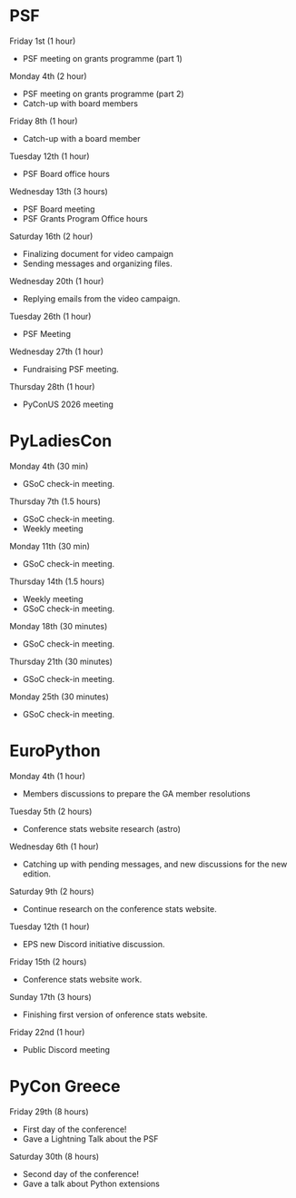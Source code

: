 # PSF

Friday 1st (1 hour)

* PSF meeting on grants programme (part 1)

Monday 4th (2 hour)

* PSF meeting on grants programme (part 2)
* Catch-up with board members

Friday 8th (1 hour)

* Catch-up with a board member

Tuesday 12th (1 hour)

* PSF Board office hours

Wednesday 13th (3 hours)

* PSF Board meeting
* PSF Grants Program Office hours

Saturday 16th (2 hour)

* Finalizing document for video campaign
* Sending messages and organizing files.

Wednesday 20th (1 hour)

* Replying emails from the video campaign.

Tuesday 26th (1 hour)

* PSF Meeting

Wednesday 27th (1 hour)

* Fundraising PSF meeting.

Thursday 28th (1 hour)

* PyConUS 2026 meeting

# PyLadiesCon

Monday 4th (30 min)

* GSoC check-in meeting.

Thursday 7th (1.5 hours)

* GSoC check-in meeting.
* Weekly meeting

Monday 11th (30 min)

* GSoC check-in meeting.

Thursday 14th (1.5 hours)

* Weekly meeting
* GSoC check-in meeting.

Monday 18th (30 minutes)

* GSoC check-in meeting.

Thursday 21th (30 minutes)

* GSoC check-in meeting.

Monday 25th (30 minutes)

* GSoC check-in meeting.

# EuroPython

Monday 4th (1 hour)

* Members discussions to prepare the GA member resolutions

Tuesday 5th (2 hours)

* Conference stats website research (astro)

Wednesday 6th (1 hour)

* Catching up with pending messages, and new discussions for the new edition.

Saturday 9th (2 hours)

* Continue research on the conference stats website.

Tuesday 12th (1 hour)

* EPS new Discord initiative discussion.

Friday 15th (2 hours)

* Conference stats website work.

Sunday 17th (3 hours)

* Finishing first version of onference stats website.

Friday 22nd (1 hour)

* Public Discord meeting

# PyCon Greece

Friday 29th (8 hours)

* First day of the conference!
* Gave a Lightning Talk about the PSF

Saturday 30th (8 hours)

* Second day of the conference!
* Gave a talk about Python extensions
